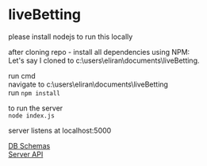# liveBetting

please install nodejs to run this locally

after cloning repo - install all dependencies using NPM:  
Let's say I cloned to c:\users\eliran\documents\liveBetting.  

run cmd  
navigate to c:\users\eliran\documents\liveBetting  
run `npm install`

to run the server  
`node index.js`

server listens at localhost:5000

[DB Schemas](https://github.com/elirankon/liveBetting/wiki/DB-Schemas)  
[Server API](https://github.com/elirankon/liveBetting/wiki/Server-API)
